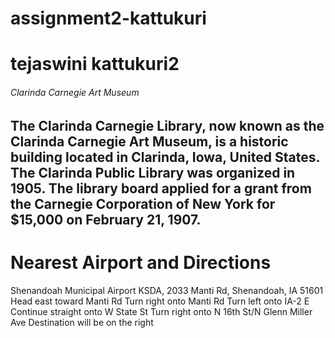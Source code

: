 # assignment2-kattukuri
# tejaswini kattukuri2
###### Clarinda Carnegie Art Museum
The Clarinda Carnegie Library, now known as **the Clarinda Carnegie Art Museum**, is a historic building located in Clarinda, Iowa, United States. The Clarinda Public Library was organized in 1905. The library board applied for a grant from the **Carnegie Corporation of New York for $15,000** on February 21, 1907.
---
# Nearest Airport and Directions
Shenandoah Municipal Airport KSDA, 2033 Manti Rd, Shenandoah, IA 51601
 Head east toward Manti Rd
 Turn right onto Manti Rd
 Turn left onto IA-2 E
 Continue straight onto W State St
 Turn right onto N 16th St/N Glenn Miller Ave
 Destination will be on the right
